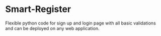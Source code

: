# Smart-Register
Flexible python code for sign up and login page with all basic validations and can be deployed on any web application.
